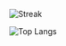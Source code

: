 ![Streak](https://streak-stats.demolab.com/?user=EmilDimov93&theme=radical)

![Top Langs](https://github-readme-stats.vercel.app/api/top-langs/?username=EmilDimov93&layout=compact&theme=radical)
